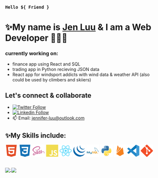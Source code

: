 ###  `Hello ${ Friend }`

# ✨My name is [Jen Luu](https://jenCodes.com) & I am a Web Developer 👩🏻‍💻

### currently working on:
- finance app using React and SQL
- trading app in Python recieving JSON data
- React app for windsport addicts with wind data & weather API (also could be used by climbers and skiiers)


## Let's connect & collaborate 
- [![Twitter Follow](https://img.shields.io/twitter/follow/jenCodes?style=social)](https://twitter.com/jenCodes) 
- [![Linkedin Follow](https://img.shields.io/badge/jenCodes-blue?style=flat&logo=linkedin&labelColor=blue)](https://www.linkedin.com/in/jenCodes/) 
- 📫 Email: jennifer-luu@outlook.com


## ✨My Skills include: 
<div>
        <a href="https://github.com/luu-jennifer"><img src="https://github.com/devicons/devicon/blob/master/icons/html5/html5-plain.svg" title="HTML5" alt="HTML5" width="40" height="40"/></a>
        <a href="https://github.com/luu-jennifer"><img src="https://github.com/devicons/devicon/blob/master/icons/css3/css3-plain.svg" title="CSS3" alt="CSS3" width="40" height="40"/></a>
        <a href="https://github.com/luu-jennifer"><img src="https://github.com/devicons/devicon/blob/master/icons/sass/sass-original.svg" title="SASS" alt="SASS" width="40" height="40"/></a>
        <a href="https://github.com/luu-jennifer"><img src="https://github.com/devicons/devicon/blob/master/icons/javascript/javascript-plain.svg" title="Javascript" alt="Javascript" width="40" height="40"/></a>
        <a href="https://github.com/luu-jennifer"><img src="https://github.com/devicons/devicon/blob/master/icons/react/react-original.svg" title="React" alt="React" width="40" height="40"/></a>
        <a href="https://github.com/luu-jennifer"><img src="https://github.com/devicons/devicon/blob/master/icons/jquery/jquery-plain.svg" title="jQuery" alt="jQuery" width="40" height="40"/></a>
        <a href="https://github.com/luu-jennifer"><img src="https://github.com/devicons/devicon/blob/master/icons/mysql/mysql-original-wordmark.svg" title="mySQL" alt="mySQL" width="40" height="40"/></a>
        <a href="https://github.com/luu-jennifer"><img src="https://github.com/devicons/devicon/blob/master/icons/python/python-original.svg" title="python" alt="python" width="40" height="40"/></a>
        <a href="https://github.com/luu-jennifer"><img src="https://github.com/devicons/devicon/blob/master/icons/firebase/firebase-plain.svg" title="Firebase" alt="Firebase" width="40" height="40"/></a>
        <a href="https://github.com/luu-jennifer"><img src="https://github.com/devicons/devicon/blob/master/icons/vscode/vscode-original.svg" title="vscode" alt="vscode" width="40" height="40"/></a>
        <a href="https://github.com/luu-jennifer"><img src="https://github.com/devicons/devicon/blob/master/icons/git/git-plain.svg" title="Git" alt="Git" width="40" height="40"/></a>   
</div>

##
<a href="https://github.com/luu-jennifer">
  <img align="center" src="https://github-readme-stats.vercel.app/api?username=luu-jennifer&show_icons=true&hide=issues" />
</a>
<a href="https://github.com/luu-jennifer">
  <img align="center" src="https://github-readme-stats.vercel.app/api/top-langs/?username=luu-jennifer&langs_count=8" />
</a>
